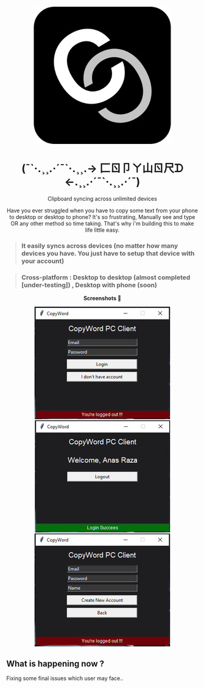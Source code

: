 <p align="center">
  <img 
    width="360"
    height="360"
    src="https://github.com/Anas-Dew/copyword/blob/main/images/copyword2-modified.png"
  >
</p>

<h1 align="center">(¯`·.¸¸.·´¯`·.¸¸.-> 匚ㄖ卩ㄚ山ㄖ尺ᗪ <-.¸¸.·´¯`·.¸¸.·´¯)</h1>

<p align="center">
  Clipboard syncing across unlimited devices
</p>

<p align="center">
  Have you ever struggled when you have to copy some text from your phone to desktop or desktop to phone? It's so frustrating, Manually see and type OR any other method so time taking. That's why i'm building this to make life little easy.
</p>


> ### It easily syncs across devices (no matter how many devices you have. You just have to setup that device with your account)


> ### Cross-platform : Desktop to desktop (almost completed [under-testing]) , Desktop with phone (soon)

<p align="center">
  <b>
    Screenshots 📸
  </b>
</p>

<p align="center">
  <img src="https://github.com/Anas-Dew/copyword/blob/main/images/login-screen.png">
  <img src="https://github.com/Anas-Dew/copyword/blob/main/images/logged-in-screen.png">
  <img src="https://github.com/Anas-Dew/copyword/blob/main/images/signup-screen.png">
</p>
  
## What is happening now ? 

Fixing some final issues which user may face..
